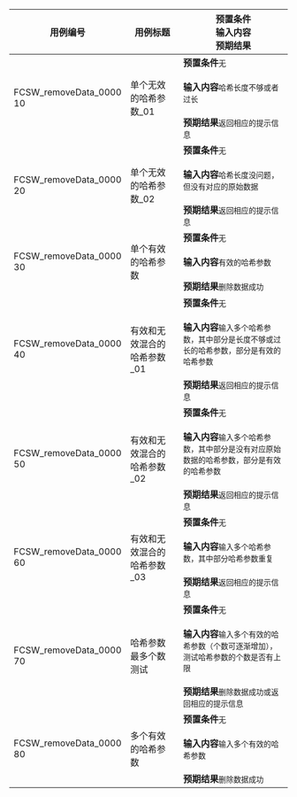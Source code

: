 |用例编号|用例标题|预置条件<br>输入内容<br>预期结果|
|----------------|----------------|----------------|
|FCSW_removeData_0000<br>10|单个无效的哈希参数_01|**预置条件**`无`<br><br>**输入内容**`哈希长度不够或者过长`<br><br>**预期结果**`返回相应的提示信息`|
|FCSW_removeData_0000<br>20|单个无效的哈希参数_02|**预置条件**`无`<br><br>**输入内容**`哈希长度没问题，但没有对应的原始数据`<br><br>**预期结果**`返回相应的提示信息`|
|FCSW_removeData_0000<br>30|单个有效的哈希参数|**预置条件**`无`<br><br>**输入内容**`有效的哈希参数`<br><br>**预期结果**`删除数据成功`|
|FCSW_removeData_0000<br>40|有效和无效混合的哈希参数_01|**预置条件**`无`<br><br>**输入内容**`输入多个哈希参数，其中部分是长度不够或过长的哈希参数，部分是有效的哈希参数`<br><br>**预期结果**`返回相应的提示信息`|
|FCSW_removeData_0000<br>50|有效和无效混合的哈希参数_02|**预置条件**`无`<br><br>**输入内容**`输入多个哈希参数，其中部分是没有对应原始数据的哈希参数，部分是有效的哈希参数`<br><br>**预期结果**`返回相应的提示信息`|
|FCSW_removeData_0000<br>60|有效和无效混合的哈希参数_03|**预置条件**`无`<br><br>**输入内容**`输入多个哈希参数，其中部分哈希参数重复`<br><br>**预期结果**`返回相应的提示信息`|
|FCSW_removeData_0000<br>70|哈希参数最多个数测试|**预置条件**`无`<br><br>**输入内容**`输入多个有效的哈希参数（个数可逐渐增加），测试哈希参数的个数是否有上限`<br><br>**预期结果**`删除数据成功或返回相应的提示信息`|
|FCSW_removeData_0000<br>80|多个有效的哈希参数|**预置条件**`无`<br><br>**输入内容**`输入多个有效的哈希参数`<br><br>**预期结果**`删除数据成功`|
